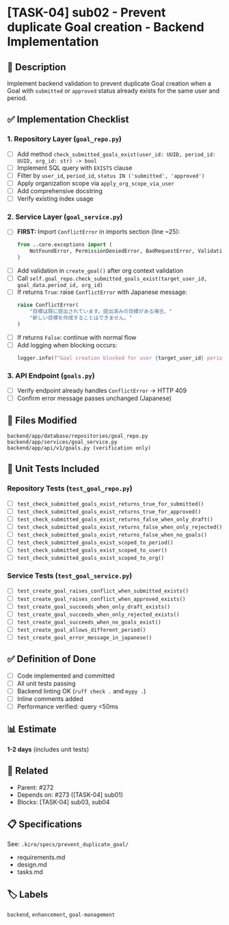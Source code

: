 # [TASK-04] sub02 - Prevent duplicate Goal creation - Backend Implementation

## 📝 Description
Implement backend validation to prevent duplicate Goal creation when a Goal with `submitted` or `approved` status already exists for the same user and period.

## ✅ Implementation Checklist

### 1. Repository Layer (`goal_repo.py`)
- [ ] Add method `check_submitted_goals_exist(user_id: UUID, period_id: UUID, org_id: str) -> bool`
- [ ] Implement SQL query with `EXISTS` clause
- [ ] Filter by `user_id`, `period_id`, `status IN ('submitted', 'approved')`
- [ ] Apply organization scope via `apply_org_scope_via_user`
- [ ] Add comprehensive docstring
- [ ] Verify existing index usage

### 2. Service Layer (`goal_service.py`)
- [ ] **FIRST:** Import `ConflictError` in imports section (line ~25):
  ```python
  from ..core.exceptions import (
      NotFoundError, PermissionDeniedError, BadRequestError, ValidationError, ConflictError
  )
  ```
- [ ] Add validation in `create_goal()` after org context validation
- [ ] Call `self.goal_repo.check_submitted_goals_exist(target_user_id, goal_data.period_id, org_id)`
- [ ] If returns `True`: raise `ConflictError` with Japanese message:
  ```python
  raise ConflictError(
      "目標は既に提出されています。提出済みの目標がある場合、"
      "新しい目標を作成することはできません。"
  )
  ```
- [ ] If returns `False`: continue with normal flow
- [ ] Add logging when blocking occurs:
  ```python
  logger.info(f"Goal creation blocked for user {target_user_id} period {goal_data.period_id}: submitted goals exist")
  ```

### 3. API Endpoint (`goals.py`)
- [ ] Verify endpoint already handles `ConflictError` → HTTP 409
- [ ] Confirm error message passes unchanged (Japanese)

## 📁 Files Modified
```
backend/app/database/repositories/goal_repo.py
backend/app/services/goal_service.py
backend/app/api/v1/goals.py (verification only)
```

## 🧪 Unit Tests Included

### Repository Tests (`test_goal_repo.py`)
- [ ] `test_check_submitted_goals_exist_returns_true_for_submitted()`
- [ ] `test_check_submitted_goals_exist_returns_true_for_approved()`
- [ ] `test_check_submitted_goals_exist_returns_false_when_only_draft()`
- [ ] `test_check_submitted_goals_exist_returns_false_when_only_rejected()`
- [ ] `test_check_submitted_goals_exist_returns_false_when_no_goals()`
- [ ] `test_check_submitted_goals_exist_scoped_to_period()`
- [ ] `test_check_submitted_goals_exist_scoped_to_user()`
- [ ] `test_check_submitted_goals_exist_scoped_to_org()`

### Service Tests (`test_goal_service.py`)
- [ ] `test_create_goal_raises_conflict_when_submitted_exists()`
- [ ] `test_create_goal_raises_conflict_when_approved_exists()`
- [ ] `test_create_goal_succeeds_when_only_draft_exists()`
- [ ] `test_create_goal_succeeds_when_only_rejected_exists()`
- [ ] `test_create_goal_succeeds_when_no_goals_exist()`
- [ ] `test_create_goal_allows_different_period()`
- [ ] `test_create_goal_error_message_in_japanese()`

## ✅ Definition of Done
- [ ] Code implemented and committed
- [ ] All unit tests passing
- [ ] Backend linting OK (`ruff check .` and `mypy .`)
- [ ] Inline comments added
- [ ] Performance verified: query <50ms

## 📊 Estimate
**1-2 days** (includes unit tests)

## 🔗 Related
- Parent: #272
- Depends on: #273 ([TASK-04] sub01)
- Blocks: [TASK-04] sub03, sub04

## 📋 Specifications
See: `.kiro/specs/prevent_duplicate_goal/`
- requirements.md
- design.md
- tasks.md

## 🏷️ Labels
`backend`, `enhancement`, `goal-management`
